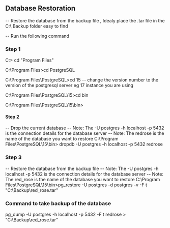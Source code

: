 
## Database Restoration

-- Restore the database from the backup file , Idealy place the .tar file in the C:\ Backup folder  easy to find

-- Run the following command

### Step 1

C:\> cd "Program Files"

C:\Program Files>cd PostgreSQL

C:\Program Files\PostgreSQL>cd 15   -- change the version number to the version of the postgresql server eg 17 instance you are using

C:\Program Files\PostgreSQL\15>cd bin

C:\Program Files\PostgreSQL\15\bin>

#### Step 2
-- Drop the current database
-- Note: The -U postgres -h localhost -p 5432 is the connection details for the database server
-- Note: The redrose is the name of the database you want to restore
C:\Program Files\PostgreSQL\15\bin> dropdb -U postgres -h localhost -p 5432 redrose

### Step 3
-- Restore the database from the backup file
-- Note: The -U postgres -h localhost -p 5432 is the connection details for the database server
-- Note: The red_rose is the name of the database you want to restore
C:\Program Files\PostgreSQL\15\bin>pg_restore -U postgres -d postgres -v -F t "C:\Backup\red_rose.tar"



### Command to take backup of the database
pg_dump -U postgres -h localhost -p 5432 -F t redrose > "C:\Backup\red_rose.tar"